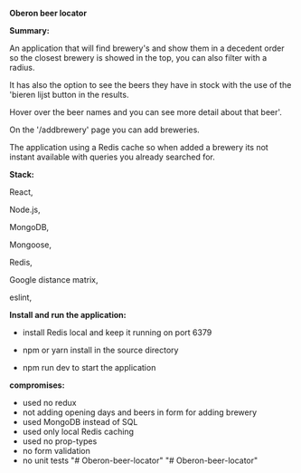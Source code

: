 **Oberon beer locator**

**Summary:**

An application that will find brewery&#39;s and show them in a decedent order so the closest brewery is showed in the top, you can also filter with a radius.

It has also the option to see the beers they have in stock with the use of the &#39;bieren lijst button in the results.

Hover over the beer names and you can see more detail about that beer&#39;.

On the &#39;/addbrewery&#39; page you can add breweries.

The application using a Redis cache so when added a brewery its not instant available with queries you already searched for.



**Stack:**

React,

Node.js,

MongoDB,

Mongoose,

Redis,

Google distance matrix,

eslint,



**Install and run the application:**

- install Redis local and keep it running on port 6379

- npm or yarn install in the source directory

- npm run dev to start the application



**compromises:**

- used no redux
- not adding opening days and beers in form for adding brewery
- used MongoDB instead of SQL
- used only local Redis caching
- used no prop-types
- no form validation
- no unit tests
"# Oberon-beer-locator" 
"# Oberon-beer-locator" 
